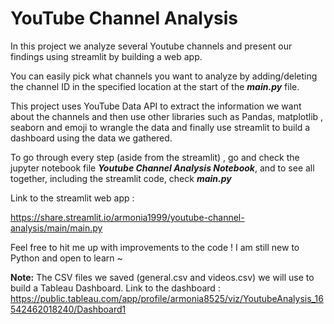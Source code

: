 # YouTube Channel Analysis

In this project we analyze several Youtube channels and present our findings using streamlit by building a web app.

You can easily pick what channels you want to analyze by adding/deleting the channel ID in the specified location at the start of the ***main.py*** file. 

This project uses YouTube Data API to extract the information we want about the channels and then use other libraries such as Pandas, matplotlib , seaborn and emoji to wrangle the data and finally use streamlit to build a dashboard using the data we gathered.

To go through every step (aside from the streamlit) , go and check the jupyter notebook file ***Youtube Channel Analysis Notebook***, and to see all together, including the streamlit code, check ***main.py***

Link to the streamlit web app :

https://share.streamlit.io/armonia1999/youtube-channel-analysis/main/main.py

Feel free to hit me up with improvements to the code ! I am still new to Python and open to learn ~


**Note:**
The CSV files we saved (general.csv and videos.csv) we will use to build a Tableau Dashboard.
Link to the dashboard : https://public.tableau.com/app/profile/armonia8525/viz/YoutubeAnalysis_16542462018240/Dashboard1
